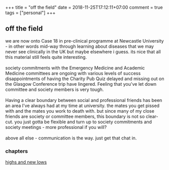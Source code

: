 +++
title = "off the field"
date = 2018-11-25T17:12:11+07:00
comment = true
tags = ["personal"]
+++

## off the field
we are now onto Case 18 in pre-clinical programme at Newcastle University - in other words mid-way through learning about diseases that we may never see clinically in the UK but maybe elsewhere i guess. its nice that all this material still feels quite interesting.
\
\
society commitments with the Emergency Medicine and Academic Medicine committees are ongoing with various levels of success disappointments of having the Charity Pub Quiz delayed and missing out on the Glasgow Conference trip have lingered. Feeling that you've let down committee and society members is very tough.
\
\
Having a clear boundary between social and professional friends has been an area I've always had at my time at university. the mates you get pissed with and the mates you work to death with. but since many of my close friends are society or committee members, this boundary is not so clear-cut. you just gotta be flexible and turn up to society commitments and society meetings - more professional if you will?
\
\
above all else - communication is the way. just get that chat in.
### chapters
[highs and new lows](/posts/highs-and-new-lows)